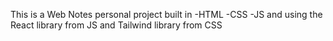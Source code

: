 This is a Web Notes personal project built in
-HTML -CSS -JS
and using the React library from JS and Tailwind library from CSS